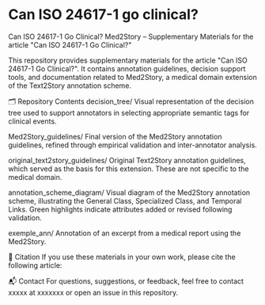 # Can ISO 24617-1 go clinical?
Can ISO 24617-1 Go Clinical?
Med2Story – Supplementary Materials for the article "Can ISO 24617-1 Go Clinical?"

This repository provides supplementary materials for the article "Can ISO 24617-1 Go Clinical?". It contains annotation guidelines, decision support tools, and documentation related to Med2Story, a medical domain extension of the Text2Story annotation scheme.

🗂️ Repository Contents
decision_tree/
Visual representation of the decision tree used to support annotators in selecting appropriate semantic tags for clinical events.

Med2Story_guidelines/
Final version of the Med2Story annotation guidelines, refined through empirical validation and inter-annotator analysis.

original_text2story_guidelines/
Original Text2Story annotation guidelines, which served as the basis for this extension. These are not specific to the medical domain.

annotation_scheme_diagram/
Visual diagram of the Med2Story annotation scheme, illustrating the General Class, Specialized Class, and Temporal Links. Green highlights indicate attributes added or revised following validation.

exemple_ann/ 
Annotation of an excerpt from a medical report using the Med2Story. 

📄 Citation
If you use these materials in your own work, please cite the following article:


📬 Contact
For questions, suggestions, or feedback, feel free to contact  xxxxx at xxxxxxx or open an issue in this repository.


